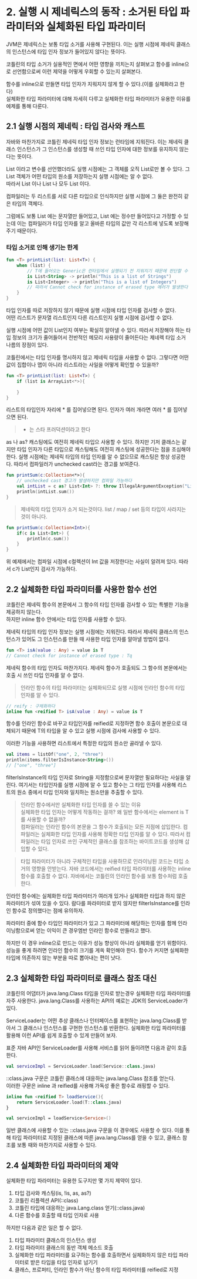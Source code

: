# 2. 실행 시 제네릭스의 동작 : 소거된 타입 파라미터와 실체화된 타입 파라미터

JVM은 제네릭스는 보통 타입 소거를 사용해 구현된다.
이는 실행 시점에 제네릭 클래스의 인스턴스에 타입 인자 정보가 들어있지 않다는 뜻이다.

코틀린의 타입 소거가 실용적인 면에서 어떤 영향을 끼치는지 살펴보고
함수를 inline으로 선언함으로써 이런 제약을 어떻게 우회할 수 있는지 살펴본다.

함수를 inline으로 만들면 타입 인자가 지워지지 않게 할 수 있다.(이를 실체화라고 한다)   
실체화한 타입 파라미터에 대해 자세히 다루고 
실체화한 타입 파라미터가 유용한 이유를 에제를 통해 다룬다.

## 2.1 실행 시점의 제네릭 : 타입 검사와 캐스트 
자바와 마찬가지로 코틀린 제네릭 타입 인자 정보는 런타임에 지워진다.
이는 제네릭 클래스 인스턴스가 그 인스턴스를 생성할 때 쓰인 
타입 인자에 대한 정보를 유지하지 않는다는 뜻이다.

List<String> 이라고 변수를 선언했더라도 
실행 시점에는 그 객체를 오직 List로만 볼 수 있다.
그 List 객체가 어떤 타입의 원소를 저장하는지 실행 시점에는 알 수 없다.   
따라서 List<String> 이나 List<Int> 나 모두 List 이다.

컴파일러는 두 리스트를 서로 다른 타입으로 인식하지만 
실행 시점에 그 둘은 완전히 같은 타입의 객체다.

그럼에도 보통 List<String> 에는 문자열만 들어있고, List<Int> 에는 정수만 들어있다고
가정할 수 있는데 이는 컴파일러가 타입 인자를 알고 올바른 타입의 값만
각 리스트에 넣도록 보장해주기 때문이다.

### 타입 소거로 인해 생기는 한계  

```kotlin
fun <T> printList(list: List<T>) {
    when (list) {
        // T에 들어오는 Generic은 런타임에서 실행되기 전 지워지기 때문에 판단할 수 없다
        is List<String> -> println("This is a list of Strings")
        is List<Integer> -> println("This is a list of Integers")
        // 따라서 Cannot check for instance of erased type 에러가 발생한다
    }
}
```
타입 인자를 따로 저장하지 않기 때문에 실행 시점에 타입 인자를 검사할 수 없다.   
어떤 리스트가 문자열 리스트인지 다른 리스트인지 실행 시점에 검사할 수 없다.

실행 시점에 어떤 값이 List인지 여부는 확실히 알아낼 수 있다.
따라서 저장해야 하는 타입 정보의 크기가 줄어들어서 전반적인
메모리 사용량이 줄어든다는 제네렉 타입 소거 나름의 장점이 있다.

코틀린에서는 타입 인자를 명시하지 않고 제네릭 타입을 사용할 수 없다.
그렇다면 어떤 값이 집합이나 맵이 아니라 리스트라는 사일을 어떻게 확인할 수 있을까?

```kotlin
fun <T> printList(list: List<T>) {
    if (list is ArrayList<*>){
        
    }
}
```
리스트의 타입인자 자리에 * 를 집어넣으면 된다. 인자가 여러 개라면 여러 * 를 집어넣으면 된다.
> * 는 스타 프러덕션이라고 한다

as 나 as? 캐스팅에도 여전히 제네릭 타입으 사용할 수 있다. 하지만 기저 클래스는
같지만 타입 인자가 다른 타입으로 캐스팅해도 여전히 캐스팅에 성공한다는 점을
조심해야 한다. 실행 시점에는 제네릭 타입의 타입 인자를 알 수 없으므로
캐스팅은 항상 성공한다. 따라서 컴파일러가 unchecked cast라는 경고를 보여준다.   

```kotlin
fun printSum(c:Collection<*>){
    // unchecked cast 경고가 발생하지만 컴파일 가능하다
    val intList = c as? List<Int> ?: throw IllegalArgumentException("List<Int> is expected")
    println(intList.sum())
}
```

> 제네릭의 타입 인자가 소거 되는것이다. list / map / set 등의 타입이 사라지는 것이 아니다.

```kotlin
fun printSum(c:Collection<Int>){
    if(c is List<Int>) {
        println(c.sum())
    }
}
```

위 예제에서는 컴파일 시점에 c컬렉션이 Int 값을 저장한다는 사실이 알려져 있다.
따라서 c가 List<Int>인지 검사가 가능하다.

## 2.2 실체화한 타입 파라미터를 사용한 함수 선언
코틀린은 제네릭 함수의 본문에서 그 함수의 타입 인자를 검사할 수 있는 특별한 기능을 제공하지 않는다.   
하지만 inline 함수 안에서는 타입 인자를 사용할 수 있다.   

제네릭 타입의 타입 인자 정보는 실행 시점에는 지워진다. 따라서 제네릭 클래스의 인스턴스가 있어도
그 인스턴스를 만들 때 사용한 타입 인자를 알아낼 방법이 없다.

```kotlin
fun <T> isA(value : Any) = value is T
// Cannot check for instance of erased type : Tq
```

제네릭 함수의 타입 인자도 마찬가지다. 
제네릭 함수가 호출되도 그 함수의 본문에서는 호출 시 쓰인 타입 인자를 알 수 없다.

> 인라인 함수의 타입 파라미터는 실체화되므로 실행 시점에 인라인 함수의 타입 인자를 알 수 있다.

```kotlin
// reify : 구체화하다
inline fun <reified T> isA(value : Any) = value is T
```

함수를 인라인 함수로 바꾸고 타입인자를 reified로 지정하면 
함수 호출이 본문으로 대체되기 때문에 T의 타입을 알 수 있고 실행 시점에 검사에 사용할 수 있다.

이러한 기능을 사용하면 리스트에서 특정한 타입의 원소만 골라낼 수 있다.
```kotlin
val items = listOf("one", 2, "three")
println(items.filterIsInstance<String>())
// ["one", "three"] 
```
filterIsInstance의 타입 인자로 String을 지정함으로써 문자열만 필요하다는 사실을 알린다.
여기서는 타입인자를 실행 시점에 알 수 있고 함수는 그 타입 인자를 사용해 리스트의 
원소 중에서 타입 인자와 일치하는 원소만을 추출할 수 있다.

> 인라인 함수에서만 실체화한 타입 인자를 쓸 수 있는 이유   
> 실체화한 타입 인자는 어떻게 작동하는 걸까? 왜 일반 함수에서는 element is T를 사용할 수 없을까?   
> 컴파일러는 인라인 함수의 본문을 그 함수가 호출되는 모든 지점에 삽입한다.
> 컴파일러는 실체화한 타입 인자를 사용해 정확한 타입 인자를 알 수 있다.
> 따라서 컴파일러는 타입 인자로 쓰인 구체적인 클래스를 참조하는 바이트코드를 생성해 삽입할 수 있다.

> 타입 파라미터가 아니라 구체적인 타입을 사용하므로 인라이닝된 코드는 타입 소거의 영향을 안받는다.
> 자바 코드에서는 reified 타입 파라미터를 사용하는 inline 함수를 호출할 수 없다.
> 자바에서는 코틀린의 인라인 함수를 보통 함수처럼 호출한다.

인라인 함수에는 실체화한 타입 파라미터가 여러개 있거나 실체화한 타입과 하지 않은 파라미터가
섞여 있을 수 있다. 람다를 파라미터로 받지 않지만 filterIsInstance를 인라인 함수로 정의했다는 점에 유의하자.

파라미터 중에 함수 타입인 파라미터가 있고 그 파라미터에 해당하는 인자를 함께 인라이닝함으로써
얻는 이익이 큰 경우엠반 인라인 함수로 만들라고 했다.

하지만 이 경우 inline으로 만드는 이유가 성능 향상이 아니라 실체화를 얻기 위함이다.   
성능을 좋게 하려면 인라인 함수의 크기를 게쏙 확인해야 한다. 
함수가 커지면 실체화한 타입에 의존하지 않는 부분을 따로 뽑아내는 편이 낫다.

## 2.3 실체화한 타입 파라미터로 클래스 참조 대신 

코틀린의 어댑터가 java.lang.Class 타입을 인자로 받는경우 실체화한 타입 파라미터를 자주 사용한다. 
java.lang.Class를 사용하는 API의 예로는 JDK의 ServiceLoader가 있다.

ServiceLoader는 어떤 추상 클래스나 인터페이스를 표현하는 java.lang.Class를 받아서
그 클래스나 인스턴스를 구현한 인스턴스를 반환한다.
실체화한 타입 파라미터를 활용해 이런 API를 쉽게 호출할 수 있게 만들어 보자.

표준 자바 API인 ServiceLoader를 사용해 서비스를 읽어 들이려면 다음과 같이 호출한다.
```kotlin
val serviceImpl = ServiceLoader.load(Service::class.java)
```
::class.java 구문은 코틀린 클래스에 대응하는 java.lang.Class 참조를 얻는다.   
이러한 구문은 inline 과 reified를 사용해 가독성 좋은 함수로 래핑할 수 있다.

```kotlin
inline fun <reified T> loadService(){
    return ServiceLoader.load(T::class.java)
}

val serviceImpl = loadService<Service>()
```

일반 클래스에 사용할 수 있는 ::class.java 구문을 이 경우에도 사용할 수 있다.
이를 통해 타입 파라미터로 지정된 클래스에 따른 java.lang.Class를 얻을 수 있고,
클래스 참조를 보통 때와 마찬가지로 사용할 수 있다.

## 2.4 실체화한 타입 파라미터의 제약
실체화한 타입 파라미터는 유용한 도구지만 몇 가지 제약이 있다.

1. 타입 검사와 캐스팅(is, !is, as, as?)
2. 코틀린 리플렉션 API(::class)
3. 코틀린 타입에 대응하는 java.Lang.class 얻기(::class.java)
4. 다른 함수를 호출할 때 타입 인자로 사용

하지만 다음과 같은 일은 할 수 없다.
1. 타입 파라미터 클래스의 인스턴스 생성
2. 타입 파라미터 클래스의 동반 객체 메소드 호출
3. 실체화한 타입 파라미터를 요구하는 함수를 호출하면서 
   실체화하지 않은 타입 파라미터로 받은 타입을 타입 인자로 넘기기
4. 클래스, 프로퍼티, 인라인 함수가 아닌 함수의 타입 파라미터를 reified로 지정